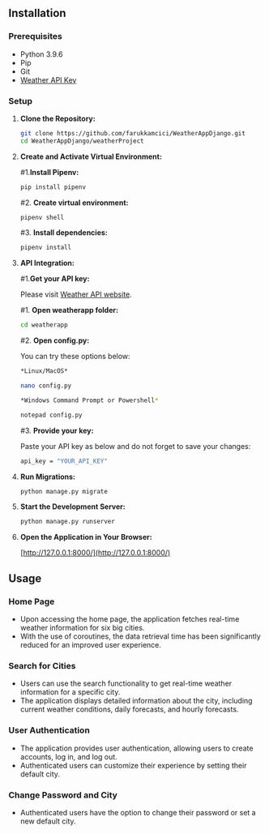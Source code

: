 ## Installation

### Prerequisites

- Python 3.9.6
- Pip
- Git
- [Weather API Key](https://www.weatherapi.com/)
### Setup

1. **Clone the Repository:**

    ```bash
    git clone https://github.com/farukkamcici/WeatherAppDjango.git
    cd WeatherAppDjango/weatherProject
    ```

2. **Create and Activate Virtual Environment:**

    #1.**Install Pipenv:**
   ```bash
   pip install pipenv
   ```

    #2. **Create virtual environment:**
   ```bash
   pipenv shell
   ```
    
    #3. **Install dependencies:**
   ```bash
   pipenv install 
   ```

3. **API Integration:**

    #1.**Get your API key:**
    
    Please visit [Weather API website](https://www.weatherapi.com).

    #1. **Open weatherapp folder:**
    ```bash
    cd weatherapp
    ```

    #2. **Open config.py:**
    
    You can try these options below:
    
    ```bash
    *Linux/MacOS* 

    nano config.py
    ```

    ```bash
    *Windows Command Prompt or Powershell* 
    
    notepad config.py

    ```
    #3. **Provide your key:**
    
    Paste your API key as below and do not forget to save your changes:

    ```bash
    api_key = "YOUR_API_KEY"
    ```

4. **Run Migrations:**

    ```bash
    python manage.py migrate
    ```

5. **Start the Development Server:**

    ```bash
    python manage.py runserver
    ```

6. **Open the Application in Your Browser:**

    [http://127.0.0.1:8000/](http://127.0.0.1:8000/)

## Usage

### Home Page

- Upon accessing the home page, the application fetches real-time weather information for six big cities.
- With the use of coroutines, the data retrieval time has been significantly reduced for an improved user experience.

### Search for Cities

- Users can use the search functionality to get real-time weather information for a specific city.
- The application displays detailed information about the city, including current weather conditions, daily forecasts, and hourly forecasts.

### User Authentication

- The application provides user authentication, allowing users to create accounts, log in, and log out.
- Authenticated users can customize their experience by setting their default city.

### Change Password and City

- Authenticated users have the option to change their password or set a new default city.

